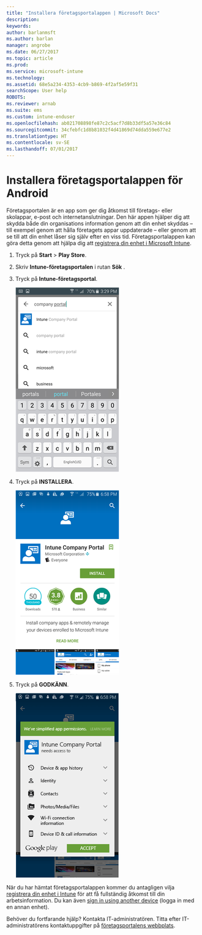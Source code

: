 ```yaml
---
title: "Installera företagsportalappen | Microsoft Docs"
description: 
keywords: 
author: barlanmsft
ms.author: barlan
manager: angrobe
ms.date: 06/27/2017
ms.topic: article
ms.prod: 
ms.service: microsoft-intune
ms.technology: 
ms.assetid: 68e5a234-4353-4cb9-b869-4f2af5e59f31
searchScope: User help
ROBOTS: 
ms.reviewer: arnab
ms.suite: ems
ms.custom: intune-enduser
ms.openlocfilehash: ab021708898fe87c2c5acf7d8b33df5a57e36c84
ms.sourcegitcommit: 34cfebfc1d8b81032f4d41869d74dda559e677e2
ms.translationtype: HT
ms.contentlocale: sv-SE
ms.lasthandoff: 07/01/2017
---
```

# Installera företagsportalappen för Android
<a id="install-the-company-portal-app-for-android" class="xliff"></a>

Företagsportalen är en app som ger dig åtkomst till företags- eller skolappar, e-post och internetanslutningar. Den här appen hjälper dig att skydda både din organisations information genom att din enhet skyddas – till exempel genom att hålla företagets appar uppdaterade – eller genom att se till att din enhet låser sig själv efter en viss tid. Företagsportalappen kan göra detta genom att hjälpa dig att [registrera din enhet i Microsoft Intune](what-happens-if-you-install-the-company-portal-app-and-enroll-your-device-in-intune-android.md).

1.  Tryck på **Start** > **Play Store**.

2.  Skriv **Intune-företagsportalen** i rutan **Sök** .

3.  Tryck på **Intune-företagsportal**.

    ![android-search-company-portal](./media/and-cpinstall-1-search-cp.png)

4.  Tryck på **INSTALLERA**.

    ![android-install-company-portal](./media/and-cpinstall-2-install.png)

5.  Tryck på **GODKÄNN**.

    ![android-accept-company-portal-terms](./media/and-cpinstall-3-cp-accept.png)

När du har hämtat företagsportalappen kommer du antagligen vilja [registrera din enhet i Intune](enroll-your-device-in-Intune-android.md) för att få fullständig åtkomst till din arbetsinformation. Du kan även [sign in using another device](https://docs.microsoft.com/intune-user-help/sign-in-to-the-company-portal#signing-in-from-another-device) (logga in med en annan enhet).

Behöver du fortfarande hjälp? Kontakta IT-administratören. Titta efter IT-administratörens kontaktuppgifter på [företagsportalens webbplats](http://portal.manage.microsoft.com).
